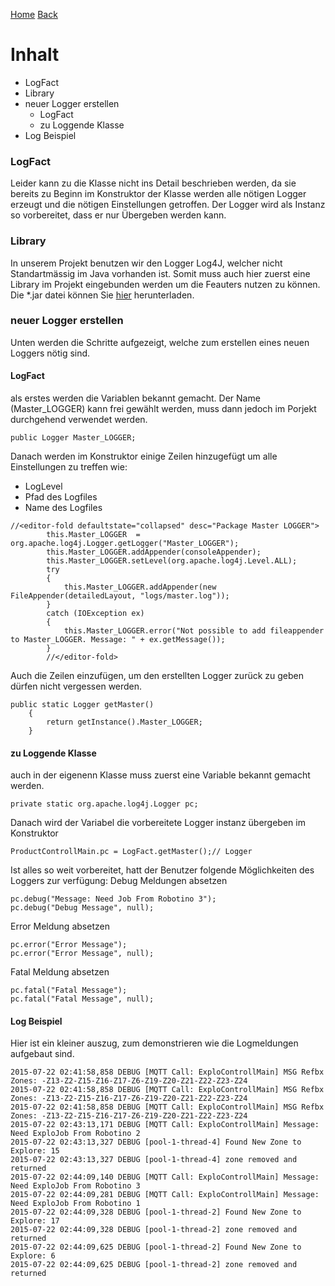 [Home](home) [Back](WikiSolidus)

# Inhalt  

- <a name="defConst">LogFact</a>
- <a name="lib">Library</a>
- <a name="neuLog">neuer Logger erstellen</a>
	- <a name="lf">LogFact</a>
	- <a name="lk">zu Loggende Klasse</a>
- <a name="lk">Log Beispiel</a>

### <a name="defConst">LogFact</a>
Leider kann zu die Klasse nicht ins Detail beschrieben werden, da sie bereits zu Beginn
im Konstruktor der Klasse werden alle nötigen Logger erzeugt und die nötigen Einstellungen getroffen. 
Der Logger wird als Instanz so vorbereitet, dass er nur Übergeben werden kann. 


### <a name="lib">Library</a>
In unserem Projekt benutzen wir den Logger Log4J, welcher nicht Standartmässig im Java vorhanden ist. Somit muss auch hier zuerst eine Library im Projekt eingebunden werden um die Feauters nutzen zu können. Die *.jar datei können Sie [hier](https://logging.apache.org/log4j/1.2/download.html) herunterladen. 

### <a name="neuLog">neuer Logger erstellen</a>
Unten werden die Schritte aufgezeigt, welche zum erstellen eines neuen Loggers nötig sind.
 
#### <a name="lf">LogFact</a>
als erstes werden die Variablen bekannt gemacht. Der Name (Master_LOGGER) kann frei gewählt werden, muss dann jedoch im Porjekt durchgehend verwendet werden.  
```
public Logger Master_LOGGER;
```

Danach werden im Konstruktor einige Zeilen hinzugefügt um alle Einstellungen zu treffen wie:  
 - LogLevel
 - Pfad des Logfiles
 - Name des Logfiles
```
//<editor-fold defaultstate="collapsed" desc="Package Master LOGGER">
        this.Master_LOGGER  = org.apache.log4j.Logger.getLogger("Master_LOGGER");
        this.Master_LOGGER.addAppender(consoleAppender);
        this.Master_LOGGER.setLevel(org.apache.log4j.Level.ALL);
        try
        {
            this.Master_LOGGER.addAppender(new FileAppender(detailedLayout, "logs/master.log"));
        }
        catch (IOException ex)
        {
            this.Master_LOGGER.error("Not possible to add fileappender to Master_LOGGER. Message: " + ex.getMessage());
        }
        //</editor-fold>
```
  
Auch die Zeilen einzufügen, um den erstellten Logger zurück zu geben dürfen nicht vergessen werden. 
```
public static Logger getMaster()
    {
        return getInstance().Master_LOGGER;
    }
```

#### <a name="lk">zu Loggende Klasse</a>
auch in der eigenenn Klasse muss zuerst eine Variable bekannt gemacht werden. 
```
private static org.apache.log4j.Logger pc;
```
  
Danach wird der Variabel die vorbereitete Logger instanz übergeben im Konstruktor
```
ProductControllMain.pc = LogFact.getMaster();// Logger
```
Ist alles so weit vorbereitet, hatt der Benutzer folgende Möglichkeiten des Loggers zur verfügung:
Debug Meldungen absetzen
```
pc.debug("Message: Need Job From Robotino 3");
pc.debug("Debug Message", null);
```
Error Meldung absetzen
```
pc.error("Error Message");
pc.error("Error Message", null);
```
Fatal Meldung absetzen
```
pc.fatal("Fatal Message");
pc.fatal("Fatal Message", null);
```



#### <a name="lk">Log Beispiel</a>
Hier ist ein kleiner auszug, zum demonstrieren wie die Logmeldungen aufgebaut sind. 
```
2015-07-22 02:41:58,858 DEBUG [MQTT Call: ExploControllMain] MSG Refbx Zones: -Z13-Z2-Z15-Z16-Z17-Z6-Z19-Z20-Z21-Z22-Z23-Z24 
2015-07-22 02:41:58,858 DEBUG [MQTT Call: ExploControllMain] MSG Refbx Zones: -Z13-Z2-Z15-Z16-Z17-Z6-Z19-Z20-Z21-Z22-Z23-Z24 
2015-07-22 02:41:58,858 DEBUG [MQTT Call: ExploControllMain] MSG Refbx Zones: -Z13-Z2-Z15-Z16-Z17-Z6-Z19-Z20-Z21-Z22-Z23-Z24 
2015-07-22 02:43:13,171 DEBUG [MQTT Call: ExploControllMain] Message: Need ExploJob From Robotino 2 
2015-07-22 02:43:13,327 DEBUG [pool-1-thread-4] Found New Zone to Explore: 15 
2015-07-22 02:43:13,327 DEBUG [pool-1-thread-4] zone removed and returned 
2015-07-22 02:44:09,140 DEBUG [MQTT Call: ExploControllMain] Message: Need ExploJob From Robotino 3 
2015-07-22 02:44:09,281 DEBUG [MQTT Call: ExploControllMain] Message: Need ExploJob From Robotino 1 
2015-07-22 02:44:09,328 DEBUG [pool-1-thread-2] Found New Zone to Explore: 17 
2015-07-22 02:44:09,328 DEBUG [pool-1-thread-2] zone removed and returned 
2015-07-22 02:44:09,625 DEBUG [pool-1-thread-2] Found New Zone to Explore: 6 
2015-07-22 02:44:09,625 DEBUG [pool-1-thread-2] zone removed and returned 
```
